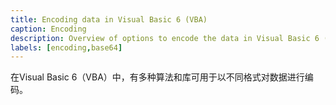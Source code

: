 ```yaml
---
title: Encoding data in Visual Basic 6 (VBA)
caption: Encoding
description: Overview of options to encode the data in Visual Basic 6 (VBA)
labels: [encoding,base64]
---
```

在Visual Basic 6（VBA）中，有多种算法和库可用于以不同格式对数据进行编码。